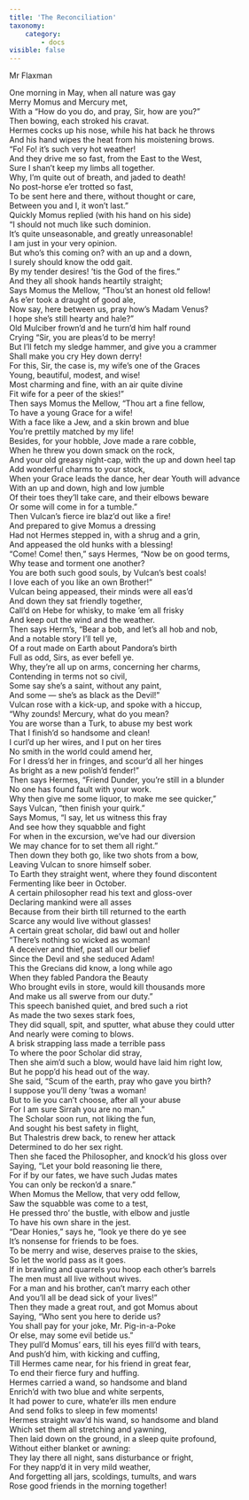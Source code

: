 ```yaml
---
title: 'The Reconciliation'
taxonomy:
    category:
        - docs
visible: false
---
```


<div class="author">Mr Flaxman</div>

One morning in May, when all nature was gay  
Merry Momus and Mercury met,  
With a “How do you do, and pray, Sir, how are you?”  
Then bowing, each stroked his cravat.  
Hermes cocks up his nose, while his hat back he throws  
And his hand wipes the heat from his moistening brows.  
“Fo! Fo! it’s such very hot weather!  
And they drive me so fast, from the East to the West,  
Sure I shan’t keep my limbs all together.  
Why, I’m quite out of breath, and jaded to death!  
No post-horse e’er trotted so fast,  
To be sent here and there, without thought or care,  
Between you and I, it won’t last.”  
Quickly Momus replied (with his hand on his side)  
“I should not much like such dominion.  
It’s quite unseasonable, and greatly unreasonable!  
I am just in your very opinion.  
But who’s this coming on? with an up and a down,  
I surely should know the odd gait.  
By my tender desires! ’tis the God of the fires.”  
And they all shook hands heartily straight;  
Says Momus the Mellow, “Thou’st an honest old fellow!  
As e’er took a draught of good ale,  
Now say, here between us, pray how’s Madam Venus?  
I hope she’s still hearty and hale?”  
Old Mulciber frown’d and he turn’d him half round  
Crying “Sir, you are pleas’d to be merry!  
But I’ll fetch my sledge hammer, and give you a crammer   
Shall make you cry Hey down derry!  
For this, Sir, the case is, my wife’s one of the Graces  
Young, beautiful, modest, and wise!  
Most charming and fine, with an air quite divine  
Fit wife for a peer of the skies!”  
Then says Momus the Mellow, “Thou art a fine fellow,  
To have a young Grace for a wife!  
With a face like a Jew, and a skin brown and blue  
You’re prettily matched by my life!  
Besides, for your hobble, Jove made a rare cobble,  
When he threw you down smack on the rock,  
And your old greasy night-cap, with the up and down heel tap  
Add wonderful charms to your stock,  
When your Grace leads the dance, her dear Youth will advance  
With an up and down, high and low jumble  
Of their toes they’ll take care, and their elbows beware  
Or some will come in for a tumble.”  
Then Vulcan’s fierce ire blaz’d out like a fire!  
And prepared to give Momus a dressing  
Had not Hermes stepped in, with a shrug and a grin,  
And appeased the old hunks with a blessing!  
“Come! Come! then,” says Hermes, “Now be on good terms,  
Why tease and torment one another?  
You are both such good souls, by Vulcan’s best coals!  
I love each of you like an own Brother!”  
Vulcan being appeased, their minds were all eas’d  
And down they sat friendly together,  
Call’d on Hebe for whisky, to make ’em all frisky  
And keep out the wind and the weather.  
Then says Herm’s, “Bear a bob, and let’s all hob and nob,  
And a notable story I’ll tell ye,  
Of a rout made on Earth about Pandora’s birth  
Full as odd, Sirs, as ever befell ye.  
Why, they’re all up on arms, concerning her charms,  
Contending in terms not so civil,  
Some say she’s a saint, without any paint,  
And some — she’s as black as the Devil!”  
Vulcan rose with a kick-up, and spoke with a hiccup,  
“Why zounds! Mercury, what do you mean?  
You are worse than a Turk, to abuse my best work  
That I finish’d so handsome and clean!  
I curl’d up her wires, and I put on her tires  
No smith in the world could amend her,  
For I dress’d her in fringes, and scour’d all her hinges  
As bright as a new polish’d fender!”  
Then says Hermes, “Friend Dunder, you’re still in a blunder  
No one has found fault with your work.  
Why then give me some liquor, to make me see quicker,”  
Says Vulcan, “then finish your quirk.”  
Says Momus, “I say, let us witness this fray  
And see how they squabble and fight  
For when in the excursion, we’ve had our diversion  
We may chance for to set them all right.”  
Then down they both go, like two shots from a bow,  
Leaving Vulcan to snore himself sober.  
To Earth they straight went, where they found discontent  
Fermenting like beer in October.  
A certain philosopher read his text and gloss-over  
Declaring mankind were all asses  
Because from their birth till returned to the earth  
Scarce any would live without glasses!  
A certain great scholar, did bawl out and holler  
“There’s nothing so wicked as woman!  
A deceiver and thief, past all our belief  
Since the Devil and she seduced Adam!  
This the Grecians did know, a long while ago  
When they fabled Pandora the Beauty  
Who brought evils in store, would kill thousands more  
And make us all swerve from our duty.”  
This speech banished quiet, and bred such a riot  
As made the two sexes stark foes,  
They did squall, spit, and sputter, what abuse they could utter  
And nearly were coming to blows.  
A brisk strapping lass made a terrible pass  
To where the poor Scholar did stray,  
Then she aim’d such a blow, would have laid him right low,  
But he popp’d his head out of the way.  
She said, “Scum of the earth, pray who gave you birth?  
I suppose you’ll deny ’twas a woman!  
But to lie you can’t choose, after all your abuse  
For I am sure Sirrah you are no man.”  
The Scholar soon run, not liking the fun,  
And sought his best safety in flight,  
But Thalestris drew back, to renew her attack  
Determined to do her sex right.  
Then she faced the Philosopher, and knock’d his gloss over  
Saying, “Let your bold reasoning lie there,  
For if by our fates, we have such Judas mates  
You can only be reckon’d a snare.”  
When Momus the Mellow, that very odd fellow,  
Saw the squabble was come to a test,  
He pressed thro’ the bustle, with elbow and justle  
To have his own share in the jest.  
“Dear Honies,” says he, “look ye there do ye see  
It’s nonsense for friends to be foes.  
To be merry and wise, deserves praise to the skies,  
So let the world pass as it goes.  
If in brawling and quarrels you hoop each other’s barrels  
The men must all live without wives.  
For a man and his brother, can’t marry each other  
And you’ll all be dead sick of your lives!”  
Then they made a great rout, and got Momus about  
Saying, “Who sent you here to deride us?  
You shall pay for your joke, Mr. Pig-in-a-Poke  
Or else, may some evil betide us.”  
They pull’d Momus’ ears, till his eyes fill’d with tears,  
And push’d him, with kicking and cuffing,  
Till Hermes came near, for his friend in great fear,  
To end their fierce fury and huffing.  
Hermes carried a wand, so handsome and bland  
Enrich’d with two blue and white serpents,  
It had power to cure, whate’er ills men endure  
And send folks to sleep in few moments!  
Hermes straight wav’d his wand, so handsome and bland  
Which set them all stretching and yawning,  
Then laid down on the ground, in a sleep quite profound,  
Without either blanket or awning:  
They lay there all night, sans disturbance or fright,  
For they napp’d it in very mild weather,  
And forgetting all jars, scoldings, tumults, and wars  
Rose good friends in the morning together!